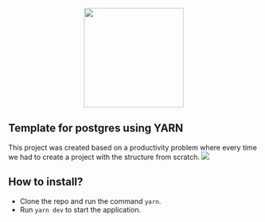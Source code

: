<p align="center">
 <img width="200px" src="https://user-images.githubusercontent.com/51785898/91165782-a9bec480-e6a7-11ea-9ce8-ad85f2720dec.png">
</p>
<p align="center">
<h2>Template for postgres using YARN </h2>
</p>
This project was created based on a productivity problem where every time we had to create a project with the structure from scratch.

<img src="https://user-images.githubusercontent.com/51785898/91167398-44b89e00-e6aa-11ea-9f30-da0900e96574.png"/>

## How to install?

* Clone the repo and run the command `yarn`.
* Run `yarn dev` to start the application.

